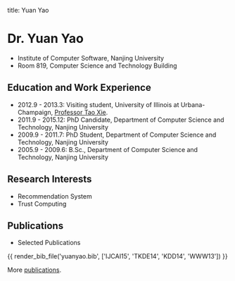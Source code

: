 title: Yuan Yao

# Dr. Yuan Yao

* Institute of Computer Software, Nanjing University
* Room 819, Computer Science and Technology Building

## Education and Work Experience

* 2012.9 - 2013.3: Visiting student, University of Illinois at Urbana-Champaign, [Professor Tao Xie](http://taoxie.cs.illinois.edu/).
* 2011.9 - 2015.12: PhD Candidate, Department of Computer Science and Technology, Nanjing University
* 2009.9 - 2011.7: PhD Student, Department of Computer Science and Technology, Nanjing University
* 2005.9 - 2009.6: B.Sc., Department of Computer Science and Technology, Nanjing University


## Research Interests

* Recommendation System
* Trust Computing

## Publications

* Selected Publications

{{ render_bib_file('yuanyao.bib', ['IJCAI15', 'TKDE14', 'KDD14', 'WWW13']) }}

More [publications](publications).

